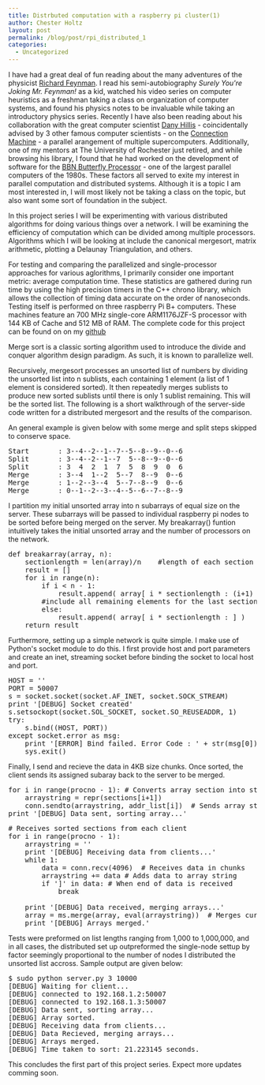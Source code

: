 ```yaml
---
title: Distrbuted computation with a raspberry pi cluster(1)
author: Chester Holtz
layout: post
permalink: /blog/post/rpi_distributed_1
categories:
  - Uncategorized
---
```


I have had a great deal of fun reading about the many adventures of the physicist [Richard Feynman][1]. I read his semi-autobiography *Surely You're Joking Mr. Feynman!* as a kid, watched his video series on computer heuristics as a freshman taking a class on organization of computer systems, and found his physics notes to be invaluable while taking an introductory physics series. Recently I have also been reading about his collaboration with the great computer scientist [Dany Hillis][2] - coincidentally advised by 3 other famous computer scientists - on the [Connection Machine][3] - a parallel arangement of multiple supercomputers. Additionally, one of my mentors at The University of Rochester just retired, and while browsing his library, I found that he had worked on the development of software for the [BBN Butterfly Processor][4] - one of the largest parallel computers of the 1980s. These factors all served to exite my interest in parallel computation and distributed systems. Although it is a topic I am most interested in, I will most likely not be taking a class on the topic, but also want some sort of foundation in the subject. 

In this project series I will be experimenting with various distributed algorithms for doing various things over a network. I will be examining the efficiency of computation which can be divided among multiple processors. Algorithms which I will be looking at include the canonical mergesort, matrix arithmetic, plotting a Delaunay Triangulation, and others.

For testing and comparing the parallelized and single-processor approaches for various aglorithms, I primarily consider one important metric: average computation time. These statistics are gathered during run time by using the high precision timers in the C++ chrono library, which allows the collection of timing data accurate on the order of nanoseconds. Testing itself is performed on three raspberry Pi B+ computers. These machines feature an 700 MHz single-core ARM1176JZF-S processor with 144 KB of Cache and 512 MB of RAM. The complete code for this project can be found on on my [github][5]

Merge sort is a classic sorting algorithm used to introduce the divide and conquer algorithm design paradigm. As such, it is known to parallelize well.

Recursively, mergesort processes an unsorted list of numbers by dividing the unsorted list into n sublists, each containing 1 element (a list of 1 element is considered sorted). It then repeatedly merges sublists to produce new sorted sublists until there is only 1 sublist remaining. This will be the sorted list. The following is a short walkthrough of the server-side code written for a distributed mergesort and the results of the comparison.

An general example is given below with some merge and split steps skipped to conserve space. 
<pre class="prettyprint linenums">
Start       : 3--4--2--1--7--5--8--9--0--6
Split		: 3--4--2--1--7  5--8--9--0--6
Split		: 3  4  2  1  7  5  8  9  0  6
Merge       : 3--4  1--2  5--7  8--9  0--6
Merge       : 1--2--3--4  5--7--8--9  0--6
Merge       : 0--1--2--3--4--5--6--7--8--9
</pre>

I partition my initial unsorted array into n subarrays of equal size on the server. These subarrays will be passed to individual raspberry pi nodes to be sorted before being merged on the server. My breakarray() funtion intuitively takes the initial unsorted array and the number of processors on the network.
<pre class="prettyprint linenums">
def breakarray(array, n): 
	sectionlength = len(array)/n	#length of each section 
	result = [] 
	for i in range(n):
		if i < n - 1:
			result.append( array[ i * sectionlength : (i+1) * sectionlength ] )
		#include all remaining elements for the last section 
		else:
			result.append( array[ i * sectionlength : ] )		
	return result
</pre>

Furthermore, setting up a simple network is quite simple. I make use of Python's socket module to do this. I first provide host and port parameters and create an inet, streaming socket before binding the socket to local host and port.
<pre class="prettyprint linenums">
HOST = ''
PORT = 50007 
s = socket.socket(socket.AF_INET, socket.SOCK_STREAM) 
print '[DEBUG] Socket created'
s.setsockopt(socket.SOL_SOCKET, socket.SO_REUSEADDR, 1) 
try:
	s.bind((HOST, PORT))
except socket.error as msg:
	print '[ERROR] Bind failed. Error Code : ' + str(msg[0]) + ' Message ' + msg[1]
	sys.exit()
</pre>

Finally, I send and recieve the data in 4KB size chunks. Once sorted, the client sends its assigned subaray back to the server to be merged.
<pre class="prettyprint linenums">
for i in range(procno - 1):	# Converts array section into string to be sent
	arraystring = repr(sections[i+1]) 
	conn.sendto(arraystring, addr_list[i])	# Sends array string 
print '[DEBUG] Data sent, sorting array...'
</pre>

<pre class="prettyprint linenums">
# Receives sorted sections from each client
for i in range(procno - 1):
	arraystring = '' 
	print '[DEBUG] Receiving data from clients...' 
	while 1:
		data = conn.recv(4096)	# Receives data in chunks 
		arraystring += data	# Adds data to array string 
		if ']' in data:	# When end of data is received
			break

	print '[DEBUG] Data received, merging arrays...'	
	array = ms.merge(array, eval(arraystring))	# Merges current array with section from client
	print '[DEBUG] Arrays merged.'
</pre>

Tests were preformed on list lengths ranging from 1,000 to 1,000,000, and in all cases, the distributed set up outpreformed the single-node settup by factor seemingly proportional to the number of nodes I distributed the unsorted list accross. Sample output are given below:

<pre class="prettyprint linenums">
$ sudo python server.py 3 10000
[DEBUG] Waiting for client...
[DEBUG] connected to 192.168.1.2:50007
[DEBUG] connected to 192.168.1.3:50007
[DEBUG] Data sent, sorting array...
[DEBUG] Array sorted.
[DEBUG] Receiving data from clients...
[DEBUG] Data Recieved, merging arrays...
[DEBUG] Arrays merged.
[DEBUG] Time taken to sort: 21.223145 seconds.
</pre>

This concludes the first part of this project series. Expect more updates comming soon.

[1]: https://en.wikipedia.org/wiki/Richard_Feynman
[2]: https://en.wikipedia.org/wiki/Danny_Hillis
[3]: https://en.wikipedia.org/wiki/Connection_Machine
[4]: https://en.wikipedia.org/wiki/BBN_Butterfly
[5]: https://github.com/Choltz95/distributedRPI
